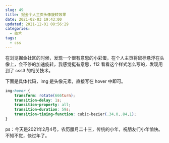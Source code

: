 ```yaml
---
slug: 49
title: 掘金个人主页头像旋转效果
date: 2021-02-03 19:43:00
updated: 2021-12-01 08:56:29
categories: 
  - 技术
tags: 
  - css
---
```





在浏览掘金社区的时候，发现一个很有意思的小彩蛋，在个人主页将鼠标悬浮在头像上，会不停的加速旋转，我感觉挺有意思，f12 看看这个样式怎么写的，发现用到了 css3 的相关技术。

下面是具体代码，img 是头像元素，直接写在 hover 中即可。
```css
img:hover {
    transform: rotate(666turn);
    transition-delay: 1s;
    transition-property: all;
    transition-duration: 59s;
    transition-timing-function: cubic-bezier(.34,0,.84,1);
}
```

ps：今天是2021年2月4号，农历腊月二十三，传统的小年，祝朋友们小年愉快。不知不觉，快过年了。
